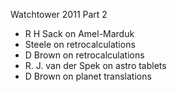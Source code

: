 Watchtower 2011 Part 2

- R H Sack on Amel-Marduk
- Steele on retrocalculations
- D Brown on retrocalculations
- R. J. van der Spek on astro tablets
- D Brown on planet translations
